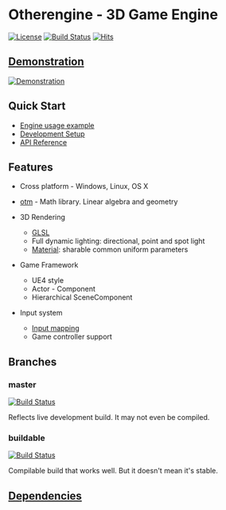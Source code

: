 # Otherengine - 3D Game Engine

[![License](https://img.shields.io/badge/Licence-MIT-blue.svg)](LICENSE) [![Build Status](https://travis-ci.com/Othereum/Otherengine.svg?branch=buildable)](https://travis-ci.com/Othereum/Otherengine) [![Hits](https://hits.seeyoufarm.com/api/count/incr/badge.svg?url=https%3A%2F%2Fgithub.com%2FOthereum%2FOtherengine)](https://github.com/Othereum/Otherengine)

## [Demonstration](https://www.youtube.com/playlist?list=PLRimg1E-To2HJn1jtpYQXFujjI4dbRUsY)

[![Demonstration](https://img.youtube.com/vi/0Gn34AfPm_M/maxresdefault.jpg)](https://www.youtube.com/playlist?list=PLRimg1E-To2HJn1jtpYQXFujjI4dbRUsY)

## Quick Start

* [Engine usage example](https://github.com/Othereum/Otherengine-TestGame)
* [Development Setup](Guide/English/Development%20Setup.md)
* [API Reference](https://othereum.github.io/Otherengine)

## Features

* Cross platform - Windows, Linux, OS X

* [otm](https://github.com/Othereum/otm) - Math library. Linear algebra and geometry

* 3D Rendering
  * [GLSL](Guide/English/Shader%20Programming.md)
  * Full dynamic lighting: directional, point and spot light
  * [Material](Guide/English/Graphic%20Assets.md#material): sharable common uniform parameters

* Game Framework
  * UE4 style
  * Actor - Component
  * Hierarchical SceneComponent

* Input system
  * [Input mapping](Guide/English/Input.md)
  * Game controller support

## Branches

### **master**

[![Build Status](https://travis-ci.com/Othereum/Otherengine.svg?branch=master)](https://travis-ci.com/Othereum/Otherengine)

Reflects live development build. It may not even be compiled.

### **buildable**

[![Build Status](https://travis-ci.com/Othereum/Otherengine.svg?branch=buildable)](https://travis-ci.com/Othereum/Otherengine)

Compilable build that works well. But it doesn't mean it's stable.

## [Dependencies](Guide/English/Development%20Setup.md#installing-dependencies)
